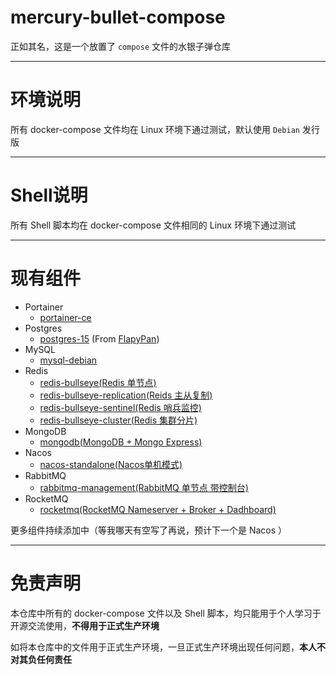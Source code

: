 # mercury-bullet-compose

正如其名，这是一个放置了 `compose` 文件的水银子弹仓库

-------

# 环境说明

所有 docker-compose 文件均在 Linux 环境下通过测试，默认使用 `Debian` 发行版

------

# Shell说明

所有 Shell 脚本均在 docker-compose 文件相同的 Linux 环境下通过测试

------

# 现有组件

- Portainer
  - [portainer-ce](./portainer-ce/README.md)
- Postgres
  - [postgres-15](./postgres-15/README.md) (From [FlapyPan](https://github.com/FlapyPan))
- MySQL
  - [mysql-debian](./mysql-debian/README.md)
- Redis
  - [redis-bullseye(Redis 单节点)](./redis-bullseye/README.md)
  - [redis-bullseye-replication(Reids 主从复制)](./redis-bullseye-replication/README.md)
  - [redis-bullseye-sentinel(Redis 哨兵监控)](./redis-bullseye-sentinel/README.md)
  - [redis-bullseye-cluster(Redis 集群分片)](./redis-bullseye-cluster/README.md)
- MongoDB
  - [mongodb(MongoDB + Mongo Express)](./mongodb/README.md)
- Nacos
  - [nacos-standalone(Nacos单机模式)](./nacos-standalone/README.md)
- RabbitMQ
  - [rabbitmq-management(RabbitMQ 单节点 带控制台)](./rabbitmq-management/README.md)
- RocketMQ
  - [rocketmq(RocketMQ Nameserver + Broker + Dadhboard)](./rocketmq/README.md)

更多组件持续添加中（等我哪天有空写了再说，预计下一个是 Nacos ）

------

# 免责声明

本仓库中所有的 docker-compose 文件以及 Shell 脚本，均只能用于个人学习于开源交流使用，**不得用于正式生产环境**

如将本仓库中的文件用于正式生产环境，一旦正式生产环境出现任何问题，**本人不对其负任何责任**
